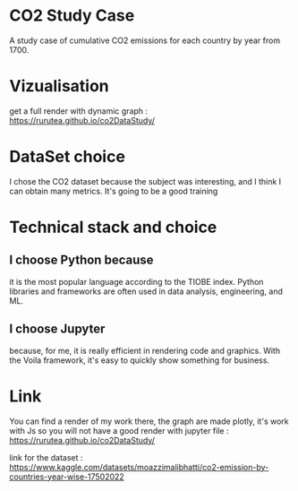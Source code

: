 # CO2 Study Case
A study case of cumulative CO2 emissions for each country by year from 1700.

# Vizualisation
get a full render with dynamic graph : https://rurutea.github.io/co2DataStudy/

# DataSet choice
I chose the CO2 dataset because the subject was interesting, and I think I can obtain many metrics. It's going to be a good training

# Technical stack and choice
## I choose Python because
 it is the most popular language according to the TIOBE index.
 Python libraries and frameworks are often used in data analysis, engineering, and ML.
## I choose Jupyter
 because, for me, it is really efficient in rendering code and graphics.
 With the Voila framework, it's easy to quickly show something for business.

# Link

You can find a render of my work there, the graph are made plotly, 
it's work with Js so you will not have a good render with jupyter file  : https://rurutea.github.io/co2DataStudy/

link for the dataset : https://www.kaggle.com/datasets/moazzimalibhatti/co2-emission-by-countries-year-wise-17502022
